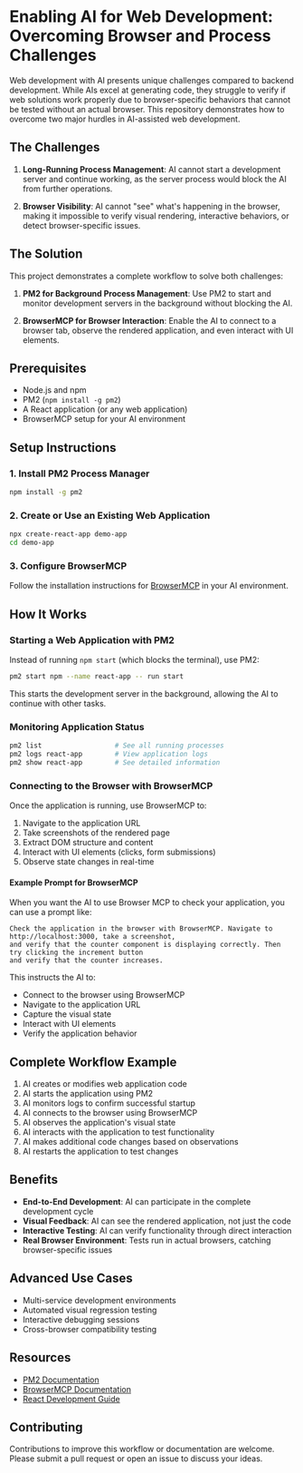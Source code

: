 # Enabling AI for Web Development: Overcoming Browser and Process Challenges

Web development with AI presents unique challenges compared to backend development. While AIs excel at generating code, they struggle to verify if web solutions work properly due to browser-specific behaviors that cannot be tested without an actual browser. This repository demonstrates how to overcome two major hurdles in AI-assisted web development.

## The Challenges

1. **Long-Running Process Management**: AI cannot start a development server and continue working, as the server process would block the AI from further operations.

2. **Browser Visibility**: AI cannot "see" what's happening in the browser, making it impossible to verify visual rendering, interactive behaviors, or detect browser-specific issues.

## The Solution

This project demonstrates a complete workflow to solve both challenges:

1. **PM2 for Background Process Management**: Use PM2 to start and monitor development servers in the background without blocking the AI.

2. **BrowserMCP for Browser Interaction**: Enable the AI to connect to a browser tab, observe the rendered application, and even interact with UI elements.

## Prerequisites

- Node.js and npm
- PM2 (`npm install -g pm2`)
- A React application (or any web application)
- BrowserMCP setup for your AI environment

## Setup Instructions

### 1. Install PM2 Process Manager

```bash
npm install -g pm2
```

### 2. Create or Use an Existing Web Application

```bash
npx create-react-app demo-app
cd demo-app
```

### 3. Configure BrowserMCP

Follow the installation instructions for [BrowserMCP](https://browsermcp.io/) in your AI environment.

## How It Works

### Starting a Web Application with PM2

Instead of running `npm start` (which blocks the terminal), use PM2:

```bash
pm2 start npm --name react-app -- run start
```

This starts the development server in the background, allowing the AI to continue with other tasks.

### Monitoring Application Status

```bash
pm2 list                  # See all running processes
pm2 logs react-app        # View application logs
pm2 show react-app        # See detailed information
```

### Connecting to the Browser with BrowserMCP

Once the application is running, use BrowserMCP to:

1. Navigate to the application URL
2. Take screenshots of the rendered page
3. Extract DOM structure and content
4. Interact with UI elements (clicks, form submissions)
5. Observe state changes in real-time

#### Example Prompt for BrowserMCP

When you want the AI to use Browser MCP to check your application, you can use a prompt like:

```
Check the application in the browser with BrowserMCP. Navigate to http://localhost:3000, take a screenshot, 
and verify that the counter component is displaying correctly. Then try clicking the increment button 
and verify that the counter increases.
```

This instructs the AI to:
- Connect to the browser using BrowserMCP
- Navigate to the application URL
- Capture the visual state
- Interact with UI elements
- Verify the application behavior

## Complete Workflow Example

1. AI creates or modifies web application code
2. AI starts the application using PM2
3. AI monitors logs to confirm successful startup
4. AI connects to the browser using BrowserMCP
5. AI observes the application's visual state
6. AI interacts with the application to test functionality
7. AI makes additional code changes based on observations
8. AI restarts the application to test changes

## Benefits

- **End-to-End Development**: AI can participate in the complete development cycle
- **Visual Feedback**: AI can see the rendered application, not just the code
- **Interactive Testing**: AI can verify functionality through direct interaction
- **Real Browser Environment**: Tests run in actual browsers, catching browser-specific issues

## Advanced Use Cases

- Multi-service development environments
- Automated visual regression testing
- Interactive debugging sessions
- Cross-browser compatibility testing

## Resources

- [PM2 Documentation](https://pm2.keymetrics.io/docs/usage/quick-start/)
- [BrowserMCP Documentation](https://browsermcp.io/)
- [React Development Guide](https://reactjs.org/docs/getting-started.html)

## Contributing

Contributions to improve this workflow or documentation are welcome. Please submit a pull request or open an issue to discuss your ideas.
